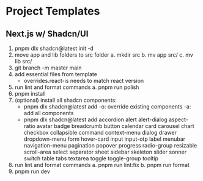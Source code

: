 # Project Templates

## Next.js w/ Shadcn/UI

1. pnpm dlx shadcn@latest init -d
2. move app and lib folders to src folder
   a. mkdir src
   b. mv app src/
   c. mv lib src/
3. git branch -m master main
4. add essential files from template
    - overrides.react-is needs to match react version
5. run lint and format commands
   a. pnpm run polish
6. pnpm install
7. (optional) install all shadcn components:
    - pnpm dlx shadcn@latest add
      -o: override existing components
      -a: add all components
    - pnpm dlx shadcn@latest add accordion alert alert-dialog aspect-ratio avatar badge breadcrumb button calendar card carousel chart checkbox collapsible command context-menu dialog drawer dropdown-menu form hover-card input input-otp label menubar navigation-menu pagination popover progress radio-group resizable scroll-area select separator sheet sidebar skeleton slider sonner switch table tabs textarea toggle toggle-group tooltip
8. run lint and format commands
   a. pnpm run lint:fix
   b. pnpm run format
9. pnpm run dev
